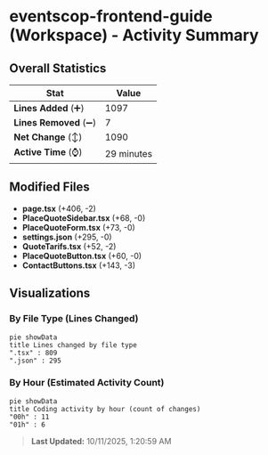 # eventscop-frontend-guide (Workspace) - Activity Summary 

## Overall Statistics

| Stat                   | Value                                                             |
| ---------------------- | ----------------------------------------------------------------- |
| **Lines Added** (➕)   | 1097                                          |
| **Lines Removed** (➖) | 7                                        |
| **Net Change** (↕)    | 1090                |
| **Active Time** (⌚)   | 29 minutes |


## Modified Files
- **page.tsx** (+406, -2)
- **PlaceQuoteSidebar.tsx** (+68, -0)
- **PlaceQuoteForm.tsx** (+73, -0)
- **settings.json** (+295, -0)
- **QuoteTarifs.tsx** (+52, -2)
- **PlaceQuoteButton.tsx** (+60, -0)
- **ContactButtons.tsx** (+143, -3)

## Visualizations

### By File Type (Lines Changed)

```mermaid
pie showData
title Lines changed by file type
".tsx" : 809
".json" : 295
```

### By Hour (Estimated Activity Count)

```mermaid
pie showData
title Coding activity by hour (count of changes)
"00h" : 11
"01h" : 6
```


> **Last Updated:** 10/11/2025, 1:20:59 AM